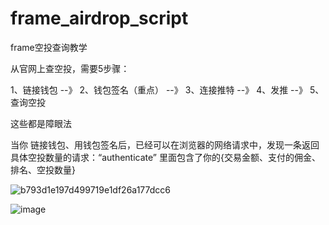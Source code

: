 # frame_airdrop_script
frame空投查询教学

从官网上查空投，需要5步骤：

1、链接钱包   --》      2、钱包签名（重点）   --》    3、连接推特    --》     4、发推      --》      5、查询空投

这些都是障眼法

当你   链接钱包、用钱包签名后，已经可以在浏览器的网络请求中，发现一条返回具体空投数量的请求：“authenticate”  里面包含了你的{交易金额、支付的佣金、排名、空投数量}

![b793d1e197d499719e1df26a177dcc6](https://github.com/xyyz12/frame_airdrop_script/assets/91812763/5cb12a96-693c-4a7a-b44f-f246de671cf9)

![image](https://github.com/xyyz12/frame_airdrop_script/assets/91812763/f1a7f826-d8aa-4b86-b8c6-fb0461b61919)






